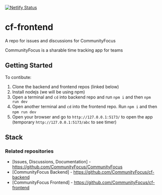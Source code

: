 [![Netlify Status](https://api.netlify.com/api/v1/badges/0d92ac71-ba56-4b3b-bf4c-07dba3086b38/deploy-status)](https://app.netlify.com/sites/communityfocus/deploys)

# cf-frontend
A repo for issues and discussions for CommunityFocus

CommunityFocus is a sharable time tracking app for teams

## Getting Started
To contibute:

1. Clone the backend and frontend repos (linked below)
2. Install nodejs (we will be using npm)
3. Open a terminal and `cd` into backend repo and run `npm i` and then `npm run dev`
4. Open another terminal and `cd` into the frontend repo. Run `npm i` and then `npm run dev`
5. Open your browser and go to `http://127.0.0.1:5173/` to open the app (temporary `http://127.0.0.1:5173/abc` to see timer)

## Stack

### Related repositories
- [Issues, Discussions, Documentation] - https://github.com/CommunityFocus/CommunityFocus
- [CommunityFocus Backend] - https://github.com/CommunityFocus/cf-backend
- [CommunityFocus Frontend] - https://github.com/CommunityFocus/cf-frontend
